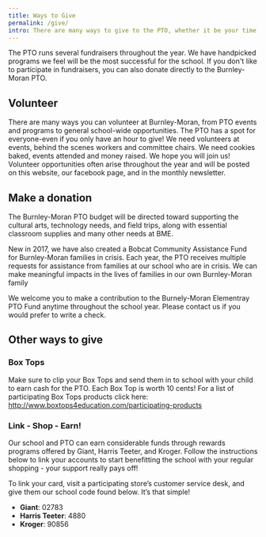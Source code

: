 ```yaml
---
title: Ways to Give
permalink: /give/
intro: There are many ways to give to the PTO, whether it be your time, expertise, or money. Any of these will have a huge impact on our school and our children's education.
---
```


The PTO runs several fundraisers throughout the year. We have handpicked programs we feel will be the most successful for the school. If you don't like to participate in fundraisers, you can also donate directly to the Burnley-Moran PTO.

## Volunteer
There are many ways you can volunteer at Burnley-Moran, from PTO events and programs to general school-wide opportunities. The PTO has a spot for everyone-even if you only have an hour to give! We need volunteers at events, behind the scenes workers and committee chairs. We need cookies baked, events attended and money raised. We hope you will join us! Volunteer opportunities often arise throughout the year and will be posted on this website, our facebook page, and in the monthly newsletter.

## Make a donation
The Burnley-Moran PTO budget will be directed toward supporting the cultural arts, technology needs, and field trips, along with essential classroom supplies and many other needs at BME.

New in 2017, we have also created a Bobcat Community Assistance Fund for Burnley-Moran families in crisis.  Each year, the PTO receives multiple requests for assistance from families at our school who are in crisis. We can make meaningful impacts in the lives of families in our own Burnley-Moran family

We welcome you to make a contribution to the Burnely-Moran Elementray PTO Fund anytime throughout the school year.  Please contact us if you would prefer to write a check.

## Other ways to give

### Box Tops
Make sure to clip your Box Tops and send them in to school with your child  to earn cash for the PTO. Each Box Top is worth 10 cents! For a list of participating Box Tops products click here:  http://www.boxtops4education.com/participating-products

### Link - Shop - Earn!
Our school and PTO can earn considerable funds through rewards programs offered by Giant, Harris Teeter, and Kroger. Follow the instructions below to link your accounts to start benefitting the school with your regular shopping - your support really pays off! 

To link your card, visit a participating store’s customer service desk, and give them our school code found below. It’s that simple!

* **Giant**: 02783
* **Harris Teeter**: 4880
* **Kroger**: 90856
